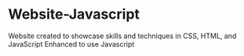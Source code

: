 # Website-Javascript
Website created to showcase skills and techniques in CSS, HTML, and JavaScript
Enhanced to use Javascript
